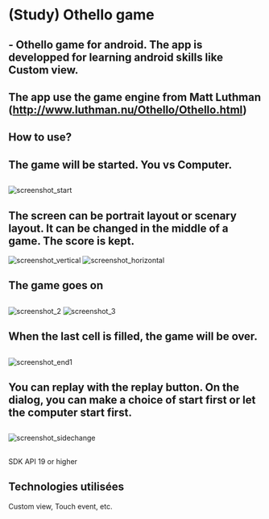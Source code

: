 # (Study) Othello game
## - Othello game for android. The app is developped for learning android skills like Custom view. 
## The app use the game engine from Matt Luthman (http://www.luthman.nu/Othello/Othello.html)
## 
## How to use?
## The game will be started. You vs Computer.
##
![screenshot_start](https://cloud.githubusercontent.com/assets/21304543/22435694/502c9c78-e721-11e6-97db-7ea897b9dc30.png)
##
## The screen can be portrait layout or scenary layout. It can be changed in the middle of a game. The score is kept.
![screenshot_vertical](https://cloud.githubusercontent.com/assets/21304543/22435729/6f97f332-e721-11e6-9420-dc531b08e411.png)
![screenshot_horizontal](https://cloud.githubusercontent.com/assets/21304543/22435730/6f9c5030-e721-11e6-8663-b2109f8fe43b.png)
##
## The game goes on
##
![screenshot_2](https://cloud.githubusercontent.com/assets/21304543/22435696/54c8f8bc-e721-11e6-8638-979d51fe02ce.png)
![screenshot_3](https://cloud.githubusercontent.com/assets/21304543/22435704/5db0cc5c-e721-11e6-8356-c51c1422e3e3.png)
##
## When the last cell is filled, the game will be over.
##
![screenshot_end1](https://cloud.githubusercontent.com/assets/21304543/22435739/7b730cb4-e721-11e6-9dd9-21f78c53029d.png)
##
## You can replay with the replay button. On the dialog, you can make a choice of start first or let the computer start first. 
##
![screenshot_sidechange](https://cloud.githubusercontent.com/assets/21304543/22435743/81fc62d8-e721-11e6-97dd-6075b7955e76.png)
##
SDK API 19 or higher
##
## Technologies utilisées
Custom view, Touch event, etc.



